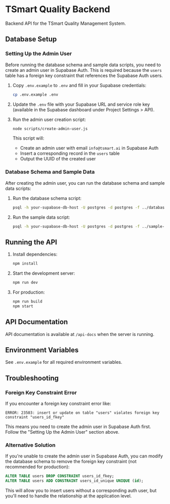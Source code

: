 # TSmart Quality Backend

Backend API for the TSmart Quality Management System.

## Database Setup

### Setting Up the Admin User

Before running the database schema and sample data scripts, you need to create an admin user in Supabase Auth. This is required because the `users` table has a foreign key constraint that references the Supabase Auth users.

1. Copy `.env.example` to `.env` and fill in your Supabase credentials:
   ```bash
   cp .env.example .env
   ```

2. Update the `.env` file with your Supabase URL and service role key (available in the Supabase dashboard under Project Settings > API).

3. Run the admin user creation script:
   ```bash
   node scripts/create-admin-user.js
   ```

   This script will:
   - Create an admin user with email `info@tsmart.ai` in Supabase Auth
   - Insert a corresponding record in the `users` table
   - Output the UUID of the created user

### Database Schema and Sample Data

After creating the admin user, you can run the database schema and sample data scripts:

1. Run the database schema script:
   ```bash
   psql -h your-supabase-db-host -U postgres -d postgres -f ../database-schema.sql
   ```

2. Run the sample data script:
   ```bash
   psql -h your-supabase-db-host -U postgres -d postgres -f ../sample-data.sql
   ```

## Running the API

1. Install dependencies:
   ```bash
   npm install
   ```

2. Start the development server:
   ```bash
   npm run dev
   ```

3. For production:
   ```bash
   npm run build
   npm start
   ```

## API Documentation

API documentation is available at `/api-docs` when the server is running.

## Environment Variables

See `.env.example` for all required environment variables.

## Troubleshooting

### Foreign Key Constraint Error

If you encounter a foreign key constraint error like:

```
ERROR: 23503: insert or update on table "users" violates foreign key constraint "users_id_fkey"
```

This means you need to create the admin user in Supabase Auth first. Follow the "Setting Up the Admin User" section above.

### Alternative Solution

If you're unable to create the admin user in Supabase Auth, you can modify the database schema to remove the foreign key constraint (not recommended for production):

```sql
ALTER TABLE users DROP CONSTRAINT users_id_fkey;
ALTER TABLE users ADD CONSTRAINT users_id_unique UNIQUE (id);
```

This will allow you to insert users without a corresponding auth user, but you'll need to handle the relationship at the application level.